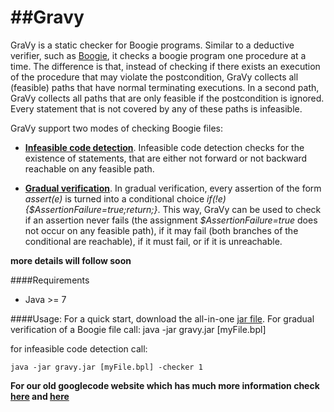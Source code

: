 ##Gravy
=====

GraVy is a static checker for Boogie programs. Similar to a deductive verifier, such as [Boogie](http://boogie.codeplex.com/), it checks a boogie program one procedure at a time. The difference is that, instead of checking if there exists an execution of the procedure that may violate the postcondition, GraVy collects all (feasible) paths that have normal terminating executions. In a second path, GraVy collects all paths that are only feasible if the postcondition is ignored. Every statement that is not covered by any of these paths is infeasible. 


GraVy support two modes of checking Boogie files:
- **[Infeasible code detection](http://iist.unu.edu/sites/iist.unu.edu/files/biblio/cav12.pdf)**. Infeasible code detection checks for the existence of statements, that are either not forward or not backward reachable on any feasible path.

- **[Gradual verification](http://www.csl.sri.com/users/schaef/nfm14.pdf)**. In gradual verification, every assertion of the form *assert(e)* is turned into a conditional choice *if(!e){$AssertionFailure=true;return;}*. This way, GraVy can be used to check if an assertion never fails (the assignment *$AssertionFailure=true* does not occur on any feasible path), if it may fail (both branches of the conditional are reachable), if it must fail, or if it is unreachable.  

**more details will follow soon**

####Requirements
- Java >= 7

####Usage:
For a quick start, download the all-in-one [jar file](https://github.com/martinschaef/gravy/blob/master/gravy/dist/gravy.jar). For gradual verification of a Boogie file call:
    java -jar gravy.jar [myFile.bpl]
    
for infeasible code detection call: 

    java -jar gravy.jar [myFile.bpl] -checker 1
    
**For our old googlecode website which has much more information check [here](https://code.google.com/p/jimple2boogie/) and [here](https://code.google.com/p/joogie/)**    
    
